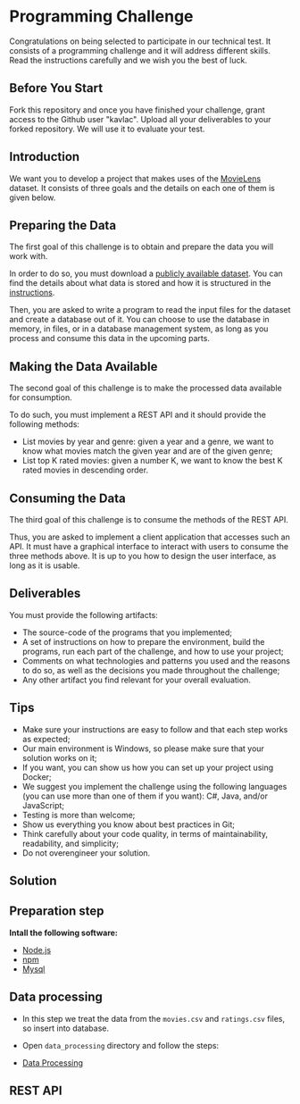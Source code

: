 # Programming Challenge

Congratulations on being selected to participate in our technical test. It consists of a programming challenge and it will address different skills. Read the instructions carefully and we wish you the best of luck.

## Before You Start

Fork this repository and once you have finished your challenge, grant access to the Github user "kavlac". Upload all your deliverables to your forked repository. We will use it to evaluate your test.

## Introduction

We want you to develop a project that makes uses of the [MovieLens](https://grouplens.org/datasets/movielens/) dataset. It consists of three goals and the details on each one of them is given below.

## Preparing the Data

The first goal of this challenge is to obtain and prepare the data you will work with.

In order to do so, you must download a [publicly available dataset](http://files.grouplens.org/datasets/movielens/ml-25m.zip). You can find the details about what data is stored and how it is structured in the [instructions](http://files.grouplens.org/datasets/movielens/ml-25m-README.html).

Then, you are asked to write a program to read the input files for the dataset and create a database out of it. You can choose to use the database in memory, in files, or in a database management system, as long as you process and consume this data in the upcoming parts.

## Making the Data Available

The second goal of this challenge is to make the processed data available for consumption.

To do such, you must implement a REST API and it should provide the following methods:
- List movies by year and genre: given a year and a genre, we want to know what movies match the given year and are of the given genre;
- List top K rated movies: given a number K, we want to know the best K rated movies in descending order.

## Consuming the Data

The third goal of this challenge is to consume the methods of the REST API.

Thus, you are asked to implement a client application that accesses such an API. It must have a graphical interface to interact with users to consume the three methods above. It is up to you how to design the user interface, as long as it is usable.

## Deliverables

You must provide the following artifacts:
- The source-code of the programs that you implemented;
- A set of instructions on how to prepare the environment, build the programs, run each part of the challenge, and how to use your project;
- Comments on what technologies and patterns you used and the reasons to do so, as well as the decisions you made throughout the challenge;
- Any other artifact you find relevant for your overall evaluation.

## Tips

- Make sure your instructions are easy to follow and that each step works as expected;
- Our main environment is Windows, so please make sure that your solution works on it;
- If you want, you can show us how you can set up your project using Docker;
- We suggest you implement the challenge using the following languages (you can use more than one of them if you want): C#, Java, and/or JavaScript;
- Testing is more than welcome;
- Show us everything you know about best practices in Git;
- Think carefully about your code quality, in terms of maintainability, readability, and simplicity;
- Do not overengineer your solution.


## Solution

## Preparation step

<b> Intall the following software:</b>

- [Node.js](https://nodejs.org/en/)
- [npm](https://www.npmjs.com/)
- [Mysql](https://www.apachefriends.org/pt_br/download.html)


## Data processing

- In this step we treat the data from the ``movies.csv`` and ``ratings.csv`` files, so insert into database.

- Open ``data_processing`` directory and follow the steps:

* [Data Processing](data_processing/README.md)

## REST API


